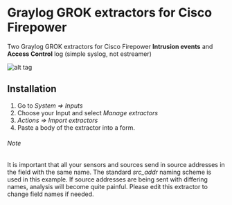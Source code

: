# Graylog GROK extractors for Cisco Firepower
Two Graylog GROK extractors for Cisco Firepower **Intrusion events** and **Access Control** log (simple syslog, not estreamer)

![alt tag](http://i.piccy.info/i9/31db09a41a64693952cf821cd274e5f4/1477571240/103371/1059582/_Fh_fi00576graylog_firepower_extractor_scr1.png)

## Installation
1. Go to *System => Inputs*
2. Choose your Input and select *Manage extractors*
3. *Actions => Import extractors*
4. Paste a body of the extractor into a form.

###### Note
It is important that all your sensors and sources send in source addresses in the field with the same name. The standard *src_addr* naming scheme is used in this example. If source addresses are being sent with differing names, analysis will become quite painful. Please edit this extractor to change field names if needed.
